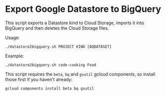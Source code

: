 # Export Google Datastore to BigQuery

This script exports a Datastore kind to Cloud Storage, imports it into BigQuery and then deletes the Cloud Storage files.

Usage:

    ./datastore2bigquery.sh PROJECT KIND [BQDATASET]

Example:

    ./datastore2bigquery.sh code-cooking Food

This script requires the `beta`, `bq` and `gsutil` gcloud components, so install those first if you haven't already:

    gcloud components install beta bq gsutil
